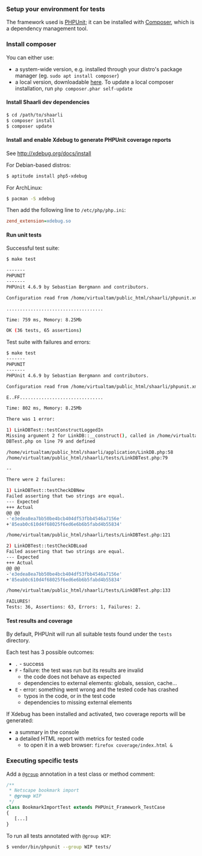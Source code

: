 ### Setup your environment for tests

The framework used is [PHPUnit](https://phpunit.de/); it can be installed with [Composer](https://getcomposer.org/), which is a dependency management tool.

### Install composer

You can either use:

- a system-wide version, e.g. installed through your distro's package manager (eg. `sudo apt install composer`)
- a local version, downloadable [here](https://getcomposer.org/download/). To update a local composer installation, run `php composer.phar self-update`


#### Install Shaarli dev dependencies

```bash
$ cd /path/to/shaarli
$ composer install
$ composer update
```

#### Install and enable Xdebug to generate PHPUnit coverage reports

See http://xdebug.org/docs/install

For Debian-based distros:
```bash
$ aptitude install php5-xdebug
```
For ArchLinux:
```bash
$ pacman -S xdebug
```

Then add the following line to `/etc/php/php.ini`:
```ini
zend_extension=xdebug.so
```

#### Run unit tests

Successful test suite:
```bash
$ make test

-------
PHPUNIT
-------
PHPUnit 4.6.9 by Sebastian Bergmann and contributors.

Configuration read from /home/virtualtam/public_html/shaarli/phpunit.xml

....................................

Time: 759 ms, Memory: 8.25Mb

OK (36 tests, 65 assertions)
```

Test suite with failures and errors:
```bash
$ make test
-------
PHPUNIT
-------
PHPUnit 4.6.9 by Sebastian Bergmann and contributors.

Configuration read from /home/virtualtam/public_html/shaarli/phpunit.xml

E..FF...............................

Time: 802 ms, Memory: 8.25Mb

There was 1 error:

1) LinkDBTest::testConstructLoggedIn
Missing argument 2 for LinkDB::__construct(), called in /home/virtualtam/public_html/shaarli/tests/Link\
DBTest.php on line 79 and defined

/home/virtualtam/public_html/shaarli/application/LinkDB.php:58
/home/virtualtam/public_html/shaarli/tests/LinkDBTest.php:79

--

There were 2 failures:

1) LinkDBTest::testCheckDBNew
Failed asserting that two strings are equal.
--- Expected
+++ Actual
@@ @@
-'e3edea8ea7bb50be4bcb404df53fbb4546a7156e'
+'85eab0c610d4f68025f6ed6e6b6b5fabd4b55834'

/home/virtualtam/public_html/shaarli/tests/LinkDBTest.php:121

2) LinkDBTest::testCheckDBLoad
Failed asserting that two strings are equal.
--- Expected
+++ Actual
@@ @@
-'e3edea8ea7bb50be4bcb404df53fbb4546a7156e'
+'85eab0c610d4f68025f6ed6e6b6b5fabd4b55834'

/home/virtualtam/public_html/shaarli/tests/LinkDBTest.php:133

FAILURES!
Tests: 36, Assertions: 63, Errors: 1, Failures: 2.
```

#### Test results and coverage

By default, PHPUnit will run all suitable tests found under the `tests` directory.

Each test has 3 possible outcomes:

- `.` - success
- `F` - failure: the test was run but its results are invalid
    - the code does not behave as expected
    - dependencies to external elements: globals, session, cache...
- `E` - error: something went wrong and the tested code has crashed
    - typos in the code, or in the test code
    - dependencies to missing external elements

If Xdebug has been installed and activated, two coverage reports will be generated:

- a summary in the console
- a detailed HTML report with metrics for tested code
    - to open it in a web browser: `firefox coverage/index.html &`

### Executing specific tests

Add a [`@group`](https://phpunit.de/manual/current/en/appendixes.annotations.html#appendixes.annotations.group) annotation in a test class or method comment:

```php
/**
 * Netscape bookmark import
 * @group WIP
 */
class BookmarkImportTest extends PHPUnit_Framework_TestCase
{
   [...]
}
```

To run all tests annotated with `@group WIP`:
```bash
$ vendor/bin/phpunit --group WIP tests/
```
